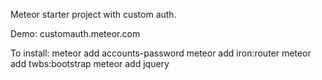 Meteor starter project with custom auth.

Demo: customauth.meteor.com

To install:
meteor add accounts-password
meteor add iron:router
meteor add twbs:bootstrap
meteor add jquery
